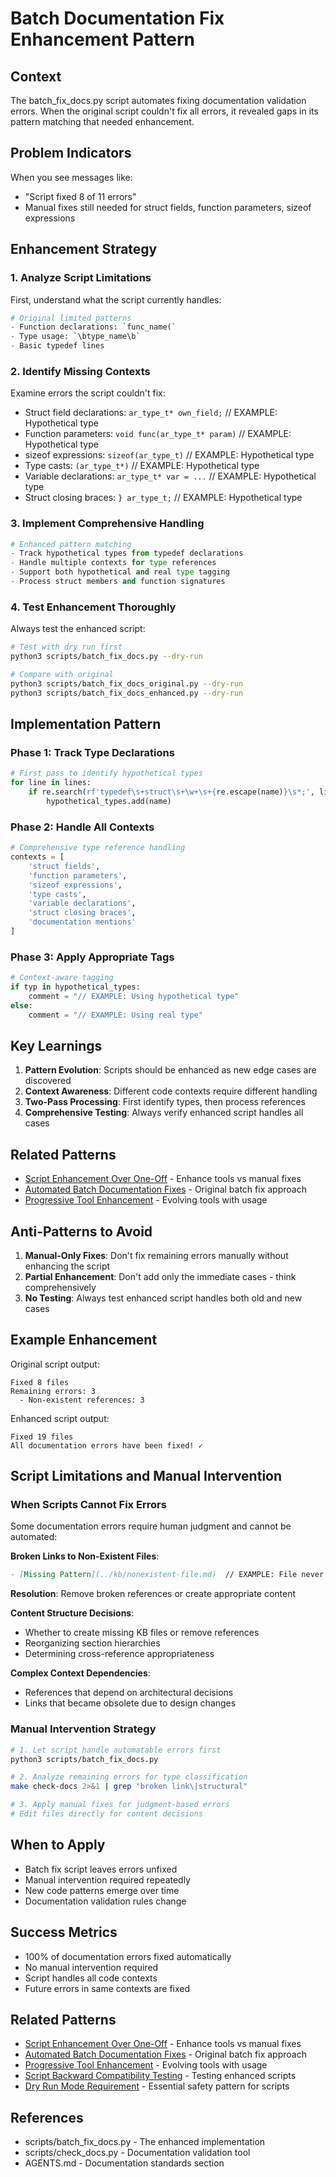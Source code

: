 # Batch Documentation Fix Enhancement Pattern

## Context

The batch_fix_docs.py script automates fixing documentation validation errors. When the original script couldn't fix all errors, it revealed gaps in its pattern matching that needed enhancement.

## Problem Indicators

When you see messages like:
- "Script fixed 8 of 11 errors" 
- Manual fixes still needed for struct fields, function parameters, sizeof expressions

## Enhancement Strategy

### 1. Analyze Script Limitations

First, understand what the script currently handles:
```python
# Original limited patterns
- Function declarations: `func_name(`
- Type usage: `\btype_name\b`
- Basic typedef lines
```

### 2. Identify Missing Contexts

Examine errors the script couldn't fix:
- Struct field declarations: `ar_type_t* own_field;`  // EXAMPLE: Hypothetical type
- Function parameters: `void func(ar_type_t* param)`  // EXAMPLE: Hypothetical type
- sizeof expressions: `sizeof(ar_type_t)`  // EXAMPLE: Hypothetical type
- Type casts: `(ar_type_t*)`  // EXAMPLE: Hypothetical type
- Variable declarations: `ar_type_t* var = ...`  // EXAMPLE: Hypothetical type
- Struct closing braces: `} ar_type_t;`  // EXAMPLE: Hypothetical type

### 3. Implement Comprehensive Handling

```python
# Enhanced pattern matching
- Track hypothetical types from typedef declarations
- Handle multiple contexts for type references
- Support both hypothetical and real type tagging
- Process struct members and function signatures
```

### 4. Test Enhancement Thoroughly

Always test the enhanced script:
```bash
# Test with dry run first
python3 scripts/batch_fix_docs.py --dry-run

# Compare with original
python3 scripts/batch_fix_docs_original.py --dry-run
python3 scripts/batch_fix_docs_enhanced.py --dry-run
```

## Implementation Pattern

### Phase 1: Track Type Declarations
```python
# First pass to identify hypothetical types
for line in lines:
    if re.search(rf'typedef\s+struct\s+\w+\s+{re.escape(name)}\s*;', line):
        hypothetical_types.add(name)
```

### Phase 2: Handle All Contexts
```python
# Comprehensive type reference handling
contexts = [
    'struct fields',
    'function parameters', 
    'sizeof expressions',
    'type casts',
    'variable declarations',
    'struct closing braces',
    'documentation mentions'
]
```

### Phase 3: Apply Appropriate Tags
```python
# Context-aware tagging
if typ in hypothetical_types:
    comment = "// EXAMPLE: Using hypothetical type"
else:
    comment = "// EXAMPLE: Using real type"
```

## Key Learnings

1. **Pattern Evolution**: Scripts should be enhanced as new edge cases are discovered
2. **Context Awareness**: Different code contexts require different handling
3. **Two-Pass Processing**: First identify types, then process references
4. **Comprehensive Testing**: Always verify enhanced script handles all cases

## Related Patterns

- [Script Enhancement Over One-Off](script-enhancement-over-one-off.md) - Enhance tools vs manual fixes
- [Automated Batch Documentation Fixes](automated-batch-documentation-fixes.md) - Original batch fix approach
- [Progressive Tool Enhancement](progressive-tool-enhancement.md) - Evolving tools with usage

## Anti-Patterns to Avoid

1. **Manual-Only Fixes**: Don't fix remaining errors manually without enhancing the script
2. **Partial Enhancement**: Don't add only the immediate cases - think comprehensively
3. **No Testing**: Always test enhanced script handles both old and new cases

## Example Enhancement

Original script output:
```
Fixed 8 files
Remaining errors: 3
  - Non-existent references: 3
```

Enhanced script output:
```
Fixed 19 files
All documentation errors have been fixed! ✓
```

## Script Limitations and Manual Intervention

### When Scripts Cannot Fix Errors

Some documentation errors require human judgment and cannot be automated:

**Broken Links to Non-Existent Files**:
```markdown
- [Missing Pattern](../kb/nonexistent-file.md)  // EXAMPLE: File never existed
```
**Resolution**: Remove broken references or create appropriate content

**Content Structure Decisions**:
- Whether to create missing KB files or remove references
- Reorganizing section hierarchies
- Determining cross-reference appropriateness

**Complex Context Dependencies**:
- References that depend on architectural decisions
- Links that became obsolete due to design changes

### Manual Intervention Strategy

```bash
# 1. Let script handle automatable errors first
python3 scripts/batch_fix_docs.py

# 2. Analyze remaining errors for type classification
make check-docs 2>&1 | grep "broken link\|structural"

# 3. Apply manual fixes for judgment-based errors
# Edit files directly for content decisions
```

## When to Apply

- Batch fix script leaves errors unfixed
- Manual intervention required repeatedly
- New code patterns emerge over time
- Documentation validation rules change

## Success Metrics

- 100% of documentation errors fixed automatically
- No manual intervention required
- Script handles all code contexts
- Future errors in same contexts are fixed

## Related Patterns

- [Script Enhancement Over One-Off](script-enhancement-over-one-off.md) - Enhance tools vs manual fixes
- [Automated Batch Documentation Fixes](automated-batch-documentation-fixes.md) - Original batch fix approach
- [Progressive Tool Enhancement](progressive-tool-enhancement.md) - Evolving tools with usage
- [Script Backward Compatibility Testing](script-backward-compatibility-testing.md) - Testing enhanced scripts
- [Dry Run Mode Requirement](dry-run-mode-requirement.md) - Essential safety pattern for scripts

## References

- scripts/batch_fix_docs.py - The enhanced implementation
- scripts/check_docs.py - Documentation validation tool
- AGENTS.md - Documentation standards section